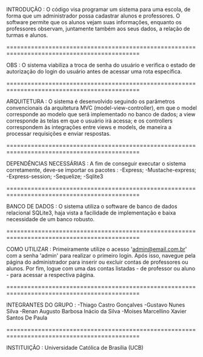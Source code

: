 INTRODUÇÃO : O código visa programar um sistema para uma escola, de forma que um administrador possa cadastrar alunos e professores.
O software permite que os alunos vejam suas informações, enquanto os professores observam, juntamente também aos seus dados, a relação de turmas e alunos.

============================================================================================


OBS : O sistema viabiliza a troca de senha do usuário e verifica o estado de autorização do login do usuário antes de acessar uma rota específica.

============================================================================================

ARQUITETURA : O sistema é desenvolvido seguindo os parâmetros convencionais da arquitetura MVC (model-view-controller), em que o model corresponde ao 
modelo que será implementado no banco de dados; a view corresponde às telas em que o usuário irá acessa; e os controllers correspondem às integrações entre
views e models, de maneira a processar requisições e enviar respostas.

============================================================================================

DEPENDÊNCIAS NECESSÁRIAS : A fim de conseguir executar o sistema corretamente, deve-se importar os pacotes :
  -Express;
  -Mustache-express;
  -Express-session;
  -Sequelize;
  -Sqlite3

============================================================================================

BANCO DE DADOS : O sistema utiliza o software de banco de dados relacional SQLite3, haja vista a facilidade de implementação e baixa necessidade de um banco 
robusto.

============================================================================================

COMO UTILIZAR : Primeiramente utilize o acesso 'admin@email.com.br' com a senha 'admin' para realizar o primeiro login. Após isso, navegue pela página do 
administrador para inserir ou excluir contas de professores ou alunos. Por fim, logue com uma das contas listadas - de professor ou aluno - para acessar a 
respectiva página.

============================================================================================

INTEGRANTES DO GRUPO : 
  -Thiago Castro Gonçalves
  -Gustavo Nunes Silva
  -Renan Augusto Barbosa Inácio da Silva
  -Moises Marcellino Xavier Santos De Paula

============================================================================================

INSTITUIÇÃO : Universidade Católica de Brasília (UCB)

